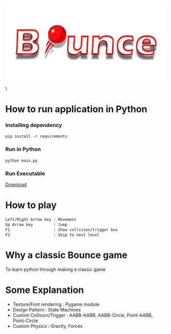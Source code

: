 ![Game Title](https://github.com/MrHunte96/Bounce_In_Python/blob/main/Assets/Title.png) \

# How to run application in Python
### Installing dependency
```
pip install -r requirements
```
### Run in Python
```
python main.py
```

### Run Executable
[Download](https://github.com/MrHunte96/Bounce_In_Python/raw/main/BounceGame.zip)

# How to play
```
Left/Right Arrow key : Movement
Up Arrow key         : Jump
F1                   : Show collision/trigger box
F2                   : Skip to next level
```
# Why a classic Bounce game
To learn python through making a classic game

# Some Explanation
- Texture/Font rendering : Pygame module
- Design Pattern : State Machines 
- Custom Collision/Trigger : AABB-AABB, AABB-Circle, Point-AABB, Point-Circle
- Custom Physics : Gravity, Forces
